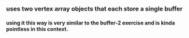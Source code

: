 ### uses two vertex array objects that each store a single buffer

#### using it this way is very similar to the buffer-2 exercise and is kinda pointless in this context.
